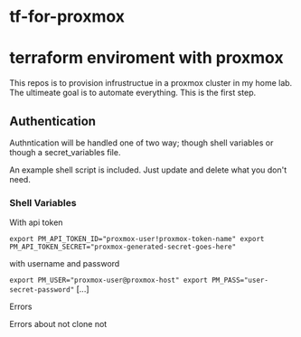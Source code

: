 # tf-for-proxmox
# terraform enviroment with proxmox

This repos is to provision infrustructue in a proxmox cluster in my home lab.  The ultimeate goal is to automate everything.   This is the first step.

## Authentication

Authntication will be handled one of two way; though shell variables or though a secret_variables file.

An example shell script is included.  Just update and delete what you don't need.

### Shell Variables

With api token

`export PM_API_TOKEN_ID="proxmox-user!proxmox-token-name"
export PM_API_TOKEN_SECRET="proxmox-generated-secret-goes-here"`

with username and password

`export PM_USER="proxmox-user@proxmox-host"
export PM_PASS="user-secret-password"`
[...]

Errors

Errors about not clone not 
